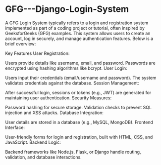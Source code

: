 # GFG---Django-Login-System
A GFG Login System typically refers to a login and registration system implemented as part of a coding project or tutorial, often inspired by GeeksforGeeks (GFG) examples. This system allows users to create an account, log in securely, and manage authentication features. Below is a brief overview:

Key Features
User Registration:

Users provide details like username, email, and password.
Passwords are encrypted using hashing algorithms like bcrypt.
User Login:

Users input their credentials (email/username and password).
The system validates credentials against the database.
Session Management:

After successful login, sessions or tokens (e.g., JWT) are generated for maintaining user authentication.
Security Measures:

Password hashing for secure storage.
Validation checks to prevent SQL injection and XSS attacks.
Database Integration:

User details are stored in a database (e.g., MySQL, MongoDB).
Frontend Interface:

User-friendly forms for login and registration, built with HTML, CSS, and JavaScript.
Backend Logic:

Backend frameworks like Node.js, Flask, or Django handle routing, validation, and database interactions.
